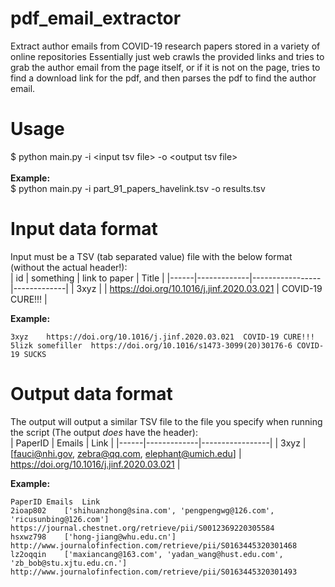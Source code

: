 # pdf_email_extractor
Extract author emails from COVID-19 research papers stored in a variety of online repositories
Essentially just web crawls the provided links and tries to grab the author email from the page itself, or if it is not on the page, tries to find a download link for the pdf, and then parses the pdf to find the author email.

# Usage
$ python main.py -i \<input tsv file\> -o \<output tsv file\>
<br><br>
<b>Example:</b><br>
$ python main.py -i part_91_papers_havelink.tsv -o results.tsv


# Input data format
Input must be a TSV (tab separated value) file with the below format (without the actual header!):<br>
|  id  |  something  |  link to paper  |  Title  |
|------|-------------|-----------------|-------------|
| 3xyz |             |  https://doi.org/10.1016/j.jinf.2020.03.021 |  COVID-19 CURE!!!    |

<b>Example:</b><br>
```
3xyz    https://doi.org/10.1016/j.jinf.2020.03.021  COVID-19 CURE!!!
5lizk somefiller  https://doi.org/10.1016/s1473-3099(20)30176-6 COVID-19 SUCKS
```


# Output data format
The output will output a similar TSV file to the file you specify when running the script (The output <i>does</i> have the header):<br>
|  PaperID  |  Emails  |  Link  |
|------|-------------|-----------------|
| 3xyz | \[fauci@nhi.gov, zebra@qq.com, elephant@umich.edu\]            |  https://doi.org/10.1016/j.jinf.2020.03.021 |

<b>Example:</b><br>
```
PaperID	Emails	Link
2ioap802	['shihuanzhong@sina.com', 'pengpengwg@126.com', 'ricusunbing@126.com']	https://journal.chestnet.org/retrieve/pii/S0012369220305584
hsxwz798	['hong-jiang@whu.edu.cn']	http://www.journalofinfection.com/retrieve/pii/S0163445320301468
lz2oqqin	['maxiancang@163.com', 'yadan_wang@hust.edu.com', 'zb_bob@stu.xjtu.edu.cn.']	http://www.journalofinfection.com/retrieve/pii/S0163445320301493
```
